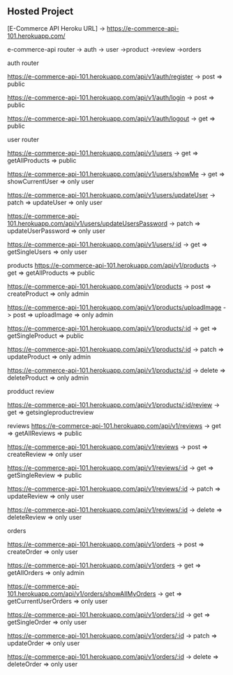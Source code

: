 ## Hosted Project

[E-Commerce API Heroku URL] ->  https://e-commerce-api-101.herokuapp.com/

e-commerce-api router
 -> auth 
 -> user
 ->product
 ->review
 ->orders
 
auth router
 
https://e-commerce-api-101.herokuapp.com/api/v1/auth/register -> post => public 

https://e-commerce-api-101.herokuapp.com/api/v1/auth/login -> post => public 

https://e-commerce-api-101.herokuapp.com/api/v1/auth/logout -> get => public 

 
user router
 
https://e-commerce-api-101.herokuapp.com/api/v1/users -> get => getAllProducts  => public 

https://e-commerce-api-101.herokuapp.com/api/v1/users/showMe -> get => showCurrentUser => only user

https://e-commerce-api-101.herokuapp.com/api/v1/users/updateUser -> patch => updateUser => only user

https://e-commerce-api-101.herokuapp.com/api/v1/users/updateUsersPassword -> patch => updateUserPassword => only user

https://e-commerce-api-101.herokuapp.com/api/v1/users/:id -> get => getSingleUsers => only user

 
 
products
https://e-commerce-api-101.herokuapp.com/api/v1/products -> get => getAllProducts  => public 

https://e-commerce-api-101.herokuapp.com/api/v1/products -> post => createProduct  => only admin

https://e-commerce-api-101.herokuapp.com/api/v1/products/uploadImage -> post => uploadImage  => only admin

https://e-commerce-api-101.herokuapp.com/api/v1/products/:id -> get => getSingleProduct => public 

https://e-commerce-api-101.herokuapp.com/api/v1/products/:id -> patch => updateProduct => only admin

https://e-commerce-api-101.herokuapp.com/api/v1/products/:id -> delete => deleteProduct => only admin

prodduct review

https://e-commerce-api-101.herokuapp.com/api/v1/products/:id/review -> get => getsingleproductreview


reviews
https://e-commerce-api-101.herokuapp.com/api/v1/reviews -> get => getAllReviews => public 

https://e-commerce-api-101.herokuapp.com/api/v1/reviews -> post => createReview  => only user

https://e-commerce-api-101.herokuapp.com/api/v1/reviews/:id -> get => getSingleReview   => public 

https://e-commerce-api-101.herokuapp.com/api/v1/reviews/:id -> patch => updateReview => only user

https://e-commerce-api-101.herokuapp.com/api/v1/reviews/:id -> delete => deleteReview => only user

 
 

 orders
 
 https://e-commerce-api-101.herokuapp.com/api/v1/orders -> post => createOrder => only user
 
 https://e-commerce-api-101.herokuapp.com/api/v1/orders -> get => getAllOrders => only admin
 
 https://e-commerce-api-101.herokuapp.com/api/v1/orders/showAllMyOrders -> get => getCurrentUserOrders  => only user
 
 https://e-commerce-api-101.herokuapp.com/api/v1/orders/:id -> get => getSingleOrder  => only user
 
 https://e-commerce-api-101.herokuapp.com/api/v1/orders/:id -> patch => updateOrder => only user
 
 https://e-commerce-api-101.herokuapp.com/api/v1/orders/:id -> delete => deleteOrder => only user
 
      
 
 


